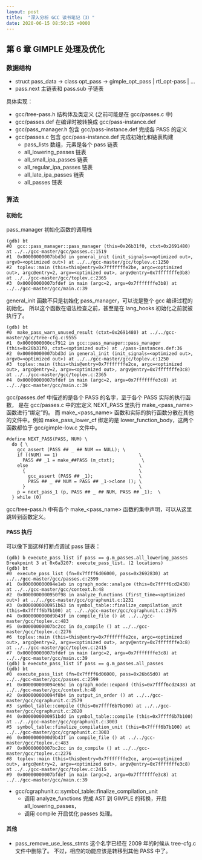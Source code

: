 ```yaml
---
layout: post
title:  "深入分析 GCC 读书笔记（3）"
date: 2020-06-15 08:50:15 +0000   
---
```


第 6 章 GIMPLE 处理及优化
--------------------------------

### 数据结构

* struct pass_data -> class opt_pass -> gimple_opt_pass | rtl_opt-pass | ...
* pass.next 主链表和 pass.sub 子链表

具体实现：
* gcc/tree-pass.h 结构体及类定义 (之前可能是在 gcc/passes.c 中)
* gcc/passes.def 在编译时被转换成 gcc/pass-instance.def
* gcc/pass_manager.h 包含 gcc/pass-instance.def 完成各 PASS 的定义
* gcc/passes.c 包含 gcc/pass-instance.def 完成初始化和链表构建
  - pass_lists 数组，元素是各个 pass 链表
  - all_lowering_passes 链表
  - all_small_ipa_passes 链表
  - all_regular_ipa_passes 链表
  - all_late_ipa_passes 链表
  - all_passes 链表


### 算法

#### 初始化

pass_manager 初始化函数的调用栈

```
(gdb) bt
#0  gcc::pass_manager::pass_manager (this=0x26b31f0, ctxt=0x2691480) at ../../gcc-master/gcc/passes.c:1519
#1  0x00000000007bbd3d in general_init (init_signals=<optimized out>, argv0=<optimized out>) at ../../gcc-master/gcc/toplev.c:1250
#2  toplev::main (this=this@entry=0x7fffffffe2be, argc=<optimized out>, argc@entry=2, argv=<optimized out>, argv@entry=0x7fffffffe3b8) at ../../gcc-master/gcc/toplev.c:2365
#3  0x00000000007bfdef in main (argc=2, argv=0x7fffffffe3b8) at ../../gcc-master/gcc/main.c:39
```

general_init 函数不只是初始化 pass_manager，可以说是整个 gcc 编译过程的初始化。
所以这个函数在语法检查之前，甚至是在 lang_hooks 初始化之前就被执行了。

```
(gdb) bt
#0  make_pass_warn_unused_result (ctxt=0x2691480) at ../../gcc-master/gcc/tree-cfg.c:9555
#1  0x0000000000cc7912 in gcc::pass_manager::pass_manager (this=0x26b31f0, ctxt=<optimized out>) at ./pass-instances.def:36
#2  0x00000000007bbd3d in general_init (init_signals=<optimized out>, argv0=<optimized out>) at ../../gcc-master/gcc/toplev.c:1250
#3  toplev::main (this=this@entry=0x7fffffffe2ce, argc=<optimized out>, argc@entry=2, argv=<optimized out>, argv@entry=0x7fffffffe3c8) at ../../gcc-master/gcc/toplev.c:2365
#4  0x00000000007bfdef in main (argc=2, argv=0x7fffffffe3c8) at ../../gcc-master/gcc/main.c:39
```

gcc/passes.def 中描述的是各个 PASS 的名字，至于各个 PASS 实际的执行函数，
是在 gcc/passes.c 中的宏定义 NEXT_PASS 里执行 make_<pass_name> 函数进行“绑定”的。
而 make_<pass_name> 函数和实际的执行函数分散在其他的文件中。例如 make_pass_lower_cf
绑定的是 lower_function_body，这两个函数都位于 gcc/gimple-low.c 文件中。
```
#define NEXT_PASS(PASS, NUM) \
  do { \
    gcc_assert (PASS ## _ ## NUM == NULL); \
    if ((NUM) == 1)                              \
      PASS ## _1 = make_##PASS (m_ctxt);          \
    else                                         \
      {                                          \
        gcc_assert (PASS ## _1);                 \
        PASS ## _ ## NUM = PASS ## _1->clone (); \
      }                                          \
    p = next_pass_1 (p, PASS ## _ ## NUM, PASS ## _1);  \
  } while (0)
```
gcc/tree-pass.h 中有各个 make_<pass_name> 函数的集中声明，可以从这里跳转到函数定义。

#### PASS 执行

可以像下面这样打断点调试 pass 链表：
```
(gdb) b execute_pass_list if pass == g.m_passes.all_lowering_passes
Breakpoint 3 at 0x6a3207: execute_pass_list. (2 locations)
(gdb) bt
#0  execute_pass_list (fn=0x7ffff6d06000, pass=0x2692830) at ../../gcc-master/gcc/passes.c:2599
#1  0x000000000094e1eb in cgraph_node::analyze (this=0x7ffff6cd2438) at ../../gcc-master/gcc/context.h:48
#2  0x0000000000950f98 in analyze_functions (first_time=<optimized out>) at ../../gcc-master/gcc/cgraphunit.c:1231
#3  0x0000000000951b63 in symbol_table::finalize_compilation_unit (this=0x7ffff6b7b100) at ../../gcc-master/gcc/cgraphunit.c:2975
#4  0x0000000000d9b43f in compile_file () at ../../gcc-master/gcc/toplev.c:483
#5  0x00000000007bc2cc in do_compile () at ../../gcc-master/gcc/toplev.c:2276
#6  toplev::main (this=this@entry=0x7fffffffe2ce, argc=<optimized out>, argc@entry=2, argv=<optimized out>, argv@entry=0x7fffffffe3c8) at ../../gcc-master/gcc/toplev.c:2415
#7  0x00000000007bfdef in main (argc=2, argv=0x7fffffffe3c8) at ../../gcc-master/gcc/main.c:39
(gdb) b execute_pass_list if pass == g.m_passes.all_passes
(gdb) bt
#0  execute_pass_list (fn=0x7ffff6d06000, pass=0x26b65d0) at ../../gcc-master/gcc/passes.c:2599
#1  0x000000000094e65c in cgraph_node::expand (this=0x7ffff6cd2438) at ../../gcc-master/gcc/context.h:48
#2  0x000000000094f8b4 in output_in_order () at ../../gcc-master/gcc/cgraphunit.c:2579
#3  symbol_table::compile (this=0x7ffff6b7b100) at ../../gcc-master/gcc/cgraphunit.c:2820
#4  0x0000000000951bdd in symbol_table::compile (this=0x7ffff6b7b100) at ../../gcc-master/gcc/cgraphunit.c:3003
#5  symbol_table::finalize_compilation_unit (this=0x7ffff6b7b100) at ../../gcc-master/gcc/cgraphunit.c:3003
#6  0x0000000000d9b43f in compile_file () at ../../gcc-master/gcc/toplev.c:483
#7  0x00000000007bc2cc in do_compile () at ../../gcc-master/gcc/toplev.c:2276
#8  toplev::main (this=this@entry=0x7fffffffe2ce, argc=<optimized out>, argc@entry=2, argv=<optimized out>, argv@entry=0x7fffffffe3c8) at ../../gcc-master/gcc/toplev.c:2415
#9  0x00000000007bfdef in main (argc=2, argv=0x7fffffffe3c8) at ../../gcc-master/gcc/main.c:39
```

* gcc/cgraphunit.c::symbol_table::finalize_compilation_unit
  - 调用 analyze_functions 完成 AST 到 GIMPLE 的转换，开启 all_lowering_passes，
  - 调用 compile 开启优化 passes 处理。


#### 其他

* pass_remove_use_less_stmts 这个名字已经在 2009 年的时候从 tree-cfg.c 文件中删除了。
  不过，相应的功能应该是转移到其他 PASS 中了。